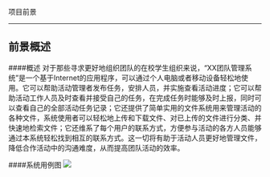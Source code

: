 项目前景

---
## 前景概述

####概述
   对于那些寻求更好地组织团队的在校学生组织来说，“XX团队管理系统”是一个基于Internet的应用程序，可以通过个人电脑或者移动设备轻松地使用。它可以帮助活动管理者发布任务，安排人员，并实施查看活动进度；它可以帮助活动工作人员及时查看并接受自己的任务，在完成任务时能够及时上报，同时可以查看自己的全部活动任务记录；它还提供了简单实用的文件系统用来管理活动的各种文件，系统使用者可以轻松地上传和下载文件、对已上传的文件进行分类、并快速地检索文件；它还维系了每个用户的联系方式，方便参与活动的各方人员能够通过本系统轻松找到相互的联系方式。这一切将有助于活动人员更好地管理文件，降低合作活动中的沟通难度，从而提高团队活动的效率。

####系统用例图
![](usecase-system.png) 

